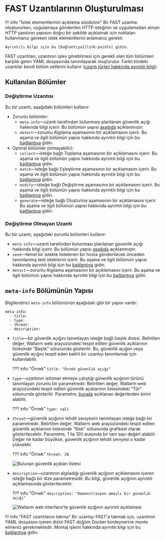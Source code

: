 [link-points]:          points/intro.md
[link-detect]:          detect/phase-detect.md
[link-collect]:         phase-collect.md
[link-match]:           phase-match.md
[link-modify]:          phase-modify.md
[link-send]:            phase-send.md
[link-generate]:        phase-generate.md
[link-extensions]:      using-extension.md
[link-ext-logic]:       logic.md
[link-vuln-list]:       ../VULN-LIST.md

[img-vulns]:            ../../images/fast/dsl/en/create-extension/vulnerabilities.png
[img-vuln-details]:     ../../images/fast/dsl/en/create-extension/vuln_details.png

[anchor-meta-info]:     #structure-of-the-meta-info-section

# FAST Uzantılarının Oluşturulması

!!! info "İstek elementlerinin açıklama sözdizimi"
    Bir FAST uzantısı oluştururken, uygulamaya gönderilen HTTP isteğinin ve uygulamadan alınan HTTP yanıtının yapısını doğru bir şekilde açıklamak için noktaları kullanmanız gereken istek elementlerini anlamanız gerekir. 

    Ayrıntılı bilgi için bu [bağlantıya][link-points] gidin.

FAST uzantıları, uzantının işlev görebilmesi için gerekli olan tüm bölümleri karşılık gelen YAML dosyasında tanımlayarak oluşturulur. Farklı türdeki uzantılar kendi bölüm setlerini kullanır ([uzantı türleri hakkında ayrıntılı bilgi][link-ext-logic]).

##  Kullanılan Bölümler

### Değiştirme Uzantısı

Bu tür uzantı, aşağıdaki bölümleri kullanır:
* Zorunlu bölümler:
    * `meta-info`—uzantı tarafından bulunması planlanan güvenlik açığı hakkında bilgi içerir. Bu bölümün yapısı [aşağıda][anchor-meta-info] açıklanmıştır.
    * `detect`—zorunlu Algılama aşamasının bir açıklamasını içerir. Bu aşama ve ilgili bölümün yapısı hakkında ayrıntılı bilgi için bu [bağlantıya][link-detect] gidin.
* Optinal bölümler (olmayabilir):
    * `collect`—isteğe bağlı Toplama aşamasının bir açıklamasını içerir. Bu aşama ve ilgili bölümün yapısı hakkında ayrıntılı bilgi için bu [bağlantıya][link-collect] gidin.
    * `match`—isteğe bağlı Eşleştirme aşamasının bir açıklamasını içerir. Bu aşama ve ilgili bölümün yapısı hakkında ayrıntılı bilgi için bu [bağlantıya][link-match] gidin.
    * `modify`—isteğe bağlı Değiştirme aşamasının bir açıklamasını içerir. Bu aşama ve ilgili bölümün yapısı hakkında ayrıntılı bilgi için bu [bağlantıya][link-modify] gidin.
    * `generate`—isteğe bağlı Oluşturma aşamasının bir açıklamasını içerir. Bu aşama ve ilgili bölümün yapısı hakkında ayrıntılı bilgi için bu [bağlantıya][link-generate] gidin.

### Değiştirme Olmayan Uzantı

Bu tür uzantı, aşağıdaki zorunlu bölümleri kullanır:
* `meta-info`—uzantı tarafından bulunması planlanan güvenlik açığı hakkında bilgi içerir. Bu bölümün yapısı [aşağıda][anchor-meta-info] açıklanmıştır.
* `send`—temel bir istekte listelenen bir hosta gönderilecek önceden tanımlanmış test isteklerini içerir. Bu aşama ve ilgili bölümün yapısı hakkında ayrıntılı bilgi için bu [bağlantıya][link-send] gidin.
* `detect`—zorunlu Algılama aşamasının bir açıklamasını içerir. Bu aşama ve ilgili bölümün yapısı hakkında ayrıntılı bilgi için bu [bağlantıya][link-detect] gidin.

##  `meta-info` Bölümünün Yapısı

Bilgilendirici `meta-info` bölümünün aşağıdaki gibi bir yapısı vardır:

```
meta-info:
  - title:
  - type:
  - threat:
  - description:
```

* `title`—bir güvenlik açığını tanımlayan isteğe bağlı başlık dizesi. Belirtilen değer, Wallarm web arayüzündeki tespit edilen güvenlik açıklarının listesinde "Başlık" sütununda gösterilir. Bu, güvenlik açığını veya güvenlik açığını tespit eden belirli bir uzantıyı tanımlamak için kullanılabilir.

    ??? info "Örnek"
        `title: "Örnek güvenlik açığı"`

* `type`—uzantının istismar etmeye çalıştığı güvenlik açığının türünü tanımlayan zorunlu bir parametredir. Belirtilen değer, Wallarm web arayüzündeki tespit edilen güvenlik açıklarının listesindeki "Tür" sütununda gösterilir. Parametre, [burada][link-vuln-list] açıklanan değerlerden birini alabilir.

    ??? info "Örnek"
        `type: sqli`    

* `threat`—güvenlik açığının tehdit seviyesini tanımlayan isteğe bağlı bir parametredir. Belirtilen değer, Wallarm web arayüzündeki tespit edilen güvenlik açıklarının listesinde "Risk" sütununda grafiksel olarak gösterilecektir. Parametre, 1 ila 100 arasında bir tam sayı değeri alabilir. Değer ne kadar büyükse, güvenlik açığının tehdit seviyesi o kadar yüksektir.

    ??? info "Örnek"
        `threat: 20`
    
    ![Bulunan güvenlik açıkları listesi][img-vulns]

* `description`—uzantının algıladığı güvenlik açığının açıklamasını içeren isteğe bağlı bir dize parametresidir. Bu bilgi, güvenlik açığının ayrıntılı açıklamasında gösterilecektir.
    
    ??? info "Örnek"
        `description: "Demonstrasyon amaçlı bir güvenlik açığı"`    
    
    ![Wallarm web interface'te güvenlik açığının ayrıntılı açıklaması][img-vuln-details]

!!! info "FAST uzantılarını takma"
    Bir uzantıyı FAST'a takmak için, uzantının YAML dosyasını içeren dizini FAST düğüm Docker konteynerine monte etmeniz gerekmektedir. Montaj işlemi hakkında ayrıntılı bilgi için bu [bağlantıya][link-extensions] gidin.